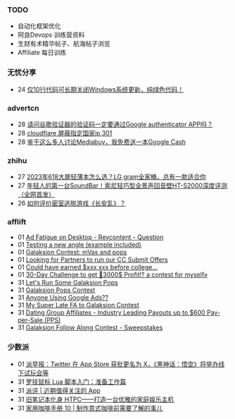 ### TODO
-  自动化框架优化
-  阿良Devops 训练营资料
-  生财有术精华帖子、航海帖子浏览
-  Affiliate 每日训练

### 无忧分享
<!-- ruyo:START -->
-  24 [仅10行代码可长期关闭Windows系统更新，纯绿色代码！](https://51.ruyo.net/18440.html)<!-- ruyo:END -->

### advertcn
<!-- advertcn:START -->
-  28 [请问谷歌验证器的验证码一定要通过Google authenticator APP吗？](https://www.advertcn.com/forum.php?mod=viewthread&tid=111399)
-  28 [cloudflare 屏蔽指定国家ip,301](https://www.advertcn.com/forum.php?mod=viewthread&tid=111397)
-  28 [鉴于这么多人讨论Mediabuy，我免费送一本Google Cash](https://www.advertcn.com/forum.php?mod=viewthread&tid=111387)<!-- advertcn:END -->

### zhihu
<!-- zhihu:START -->
-  27 [2023年618大屏轻薄本怎么选？LG gram全家桶，总有一款适合你](http://zhuanlan.zhihu.com/p/632641888?utm_campaign=rss&utm_medium=rss&utm_source=rss&utm_content=title)
-  27 [年轻人的第一台SoundBar！索尼轻巧型全景声回音壁HT-S2000深度评测（全网首发）](http://zhuanlan.zhihu.com/p/630990296?utm_campaign=rss&utm_medium=rss&utm_source=rss&utm_content=title)
-  26 [如何评价密室逃脱游戏《长安乱》？](http://www.zhihu.com/question/563950552/answer/3045961312?utm_campaign=rss&utm_medium=rss&utm_source=rss&utm_content=title)<!-- zhihu:END -->

### afflift
<!-- afflift:START -->
-  01 [Ad Fatigue on Desktop - Revcontent - Question](https://afflift.com/f/threads/ad-fatigue-on-desktop-revcontent-question.11378/)
-  01 [Testing a new angle &lpar;example included&rpar;](https://afflift.com/f/threads/testing-a-new-angle-example-included.11316/)
-  01 [Galaksion Contest: mVas and pops](https://afflift.com/f/threads/galaksion-contest-mvas-and-pops.11292/)
-  01 [Looking for Partners to run our CC Submit Offers](https://afflift.com/f/threads/looking-for-partners-to-run-our-cc-submit-offers.11377/)
-  01 [Could have earned $xxx,xxx before college...](https://afflift.com/f/threads/could-have-earned-xxx-xxx-before-college.11374/)
-  01 [30-Day Challenge to get 🎯3000$ Profit⁉ a contest for myself✊](https://afflift.com/f/threads/30-day-challenge-to-get-%F0%9F%8E%AF3000-profit%E2%81%89-a-contest-for-myself%E2%9C%8A.9419/)
-  31 [Let&#39;s Run Some Galaksion Pops](https://afflift.com/f/threads/lets-run-some-galaksion-pops.11251/)
-  31 [Galaksion Pops Contest](https://afflift.com/f/threads/galaksion-pops-contest.11346/)
-  31 [Anyone Using Google Ads??](https://afflift.com/f/threads/anyone-using-google-ads.11376/)
-  31 [My Super Late FA to Galaksion Contest](https://afflift.com/f/threads/my-super-late-fa-to-galaksion-contest.11354/)
-  31 [Dating Group Affiliates - Industry Leading Payouts up to $600 Pay-per-Sale &lpar;PPS&rpar;](https://afflift.com/f/threads/dating-group-affiliates-industry-leading-payouts-up-to-600-pay-per-sale-pps.8870/)
-  31 [Galaksion Follow Along Contest - Sweepstakes](https://afflift.com/f/threads/galaksion-follow-along-contest-sweepstakes.11314/)<!-- afflift:END -->

### 少数派
<!-- sspai:START -->
-  01 [派早报：Twitter 在 App Store 获批更名为 X，《黑神话：悟空》将举办线下试玩会等](https://sspai.com/post/81632)
-  31 [罗技鼠标 Lua 脚本入门：准备工作篇](https://sspai.com/prime/story/logi-lua-scripting-1)
-  31 [派评 | 近期值得关注的 App](https://sspai.com/post/81623)
-  31 [旧笔记本化身 HTPC——打造一台优雅的家庭娱乐主机](https://sspai.com/post/81600)
-  31 [家用咖啡手册 10 | 制作意式咖啡前需要了解的事儿](https://sspai.com/post/81584)<!-- sspai:END -->
